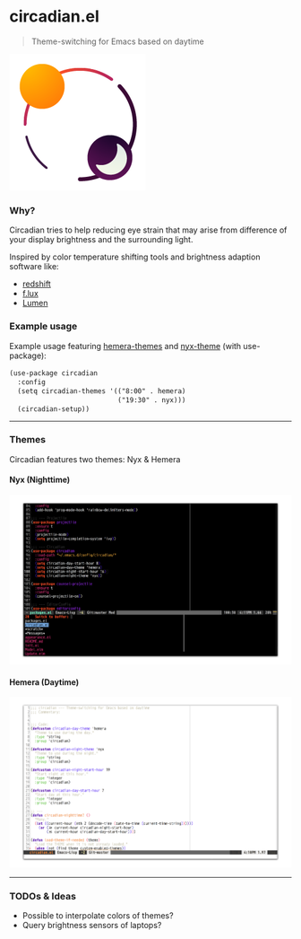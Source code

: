 # circadian.el
> Theme-switching for Emacs based on daytime

![Logo Circadian](logo.png)

### Why?
Circadian tries to help reducing eye strain that may arise
from difference of your display brightness and the
surrounding light.

Inspired by color temperature shifting tools and brightness
adaption software like:
- [redshift](https://wiki.archlinux.org/index.php/Redshift)
- [f.lux](https://justgetflux.com/news/pages/mac/)
- [Lumen](https://github.com/anishathalye/lumen)

### Example usage
Example usage featuring [hemera-themes](https://github.com/GuidoSchmidt/emacs-hemera-theme)
and [nyx-theme](https://github.com/GuidoSchmidt/emacs-nyx-theme) (with use-package):

```elisp
(use-package circadian
  :config
  (setq circadian-themes '(("8:00" . hemera)
                           ("19:30" . nyx)))
  (circadian-setup))
```

---

### Themes
Circadian features two themes: Nyx & Hemera

#### Nyx (Nighttime)
![Nyx Theme](./themes/preview/nyx.png)

#### Hemera (Daytime)
![Hemera Theme](./themes/preview/hemera.png)

---

### TODOs & Ideas
- Possible to interpolate colors of themes?
- Query brightness sensors of laptops?
